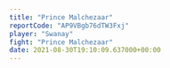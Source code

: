 ```yaml
---
title: "Prince Malchezaar"
reportCode: "AP9VBgb76dTW3Fxj"
player: "Swanay"
fight: "Prince Malchezaar"
date: 2021-08-30T19:10:09.637000+00:00
---
```

